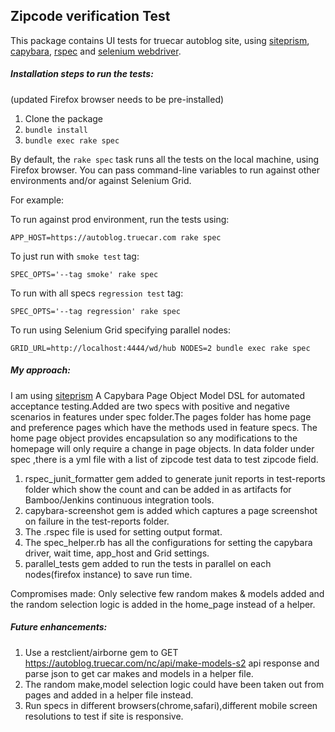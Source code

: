 ## Zipcode verification Test

This package contains UI tests for truecar autoblog site, using [siteprism][1], [capybara][2], [rspec][3] and [selenium webdriver][4].


##### Installation steps to run the tests:
(updated Firefox browser needs to be pre-installed)

1. Clone the package
2. `bundle install`
3. `bundle exec rake spec`

By default, the `rake spec` task runs all the tests on the local machine, using Firefox browser.
You can pass command-line variables to run against other environments and/or against Selenium Grid.

For example:

To run against prod environment, run the tests using:

`APP_HOST=https://autoblog.truecar.com rake spec`

To just run with `smoke test` tag:

`SPEC_OPTS='--tag smoke' rake spec`

To run with all specs `regression test` tag:

`SPEC_OPTS='--tag regression' rake spec`

To run using Selenium Grid specifying parallel nodes:

`GRID_URL=http://localhost:4444/wd/hub NODES=2 bundle exec rake spec`



##### My approach:
I am using [siteprism][1] A Capybara Page Object Model DSL for automated acceptance testing.Added are
two specs with positive and negative scenarios in features under spec folder.The pages folder has home page
and preference pages which have the methods used in feature specs.
The home page object provides encapsulation so any modifications to the homepage will only require a change in page objects.
In data folder under spec ,there is a yml file with a list of zipcode test data to test zipcode field.

1. rspec_junit_formatter gem added to generate junit reports in test-reports folder which show the count
and can be added in as artifacts for Bamboo/Jenkins continuous integration tools.
2. capybara-screenshot gem is added which captures a page screenshot on failure in the test-reports folder.
3. The .rspec file is used for setting output format.
4. The spec_helper.rb has all the configurations for setting the capybara driver, wait time, app_host and Grid settings.
5. parallel_tests gem added to run the tests in parallel on each nodes(firefox instance) to save run time.

Compromises made:
Only selective few random makes & models added and the random selection logic is added in the home_page instead of a helper.


##### Future enhancements:
1. Use a restclient/airborne gem to GET https://autoblog.truecar.com/nc/api/make-models-s2 api response and parse json
 to get car makes and models in a helper file.
2. The random make,model selection logic could have been taken out from pages and added in a helper file instead.
3. Run specs in different browsers(chrome,safari),different mobile screen resolutions to test if site is responsive.



[1]: https://github.com/natritmeyer/site_prism
[2]: https://github.com/jnicklas/capybara
[3]: https://www.relishapp.com/rspec
[4]: http://www.seleniumhq.org/

